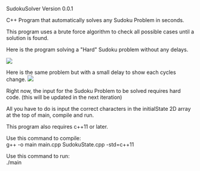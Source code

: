 

SudokuSolver Version 0.0.1

C++ Program that automatically solves any Sudoku Problem in seconds.

This program uses a brute force algorithm to check all possible cases
until a solution is found.

Here is the program solving a "Hard" Sudoku problem without any delays.

<img src = "https://media.giphy.com/media/h8ZcdDt40orSeXaJKk/giphy.gif" />

Here is the same problem but with a small delay to show each cycles change.
<img src = "https://media.giphy.com/media/eiMhIztRZ6xBfnZaOM/giphy.gif" />

Right now, the input for the Sudoku Problem to be solved requires hard code.
(this will be updated in the next iteration)

All you have to do is input the correct characters in the initialState 2D
array at the top of main, compile and run.

This program also requires c++11 or later.<br>

Use this command to compile:<br>
g++ -o main main.cpp SudokuState.cpp -std=c++11

Use this command to run:<br>
./main
